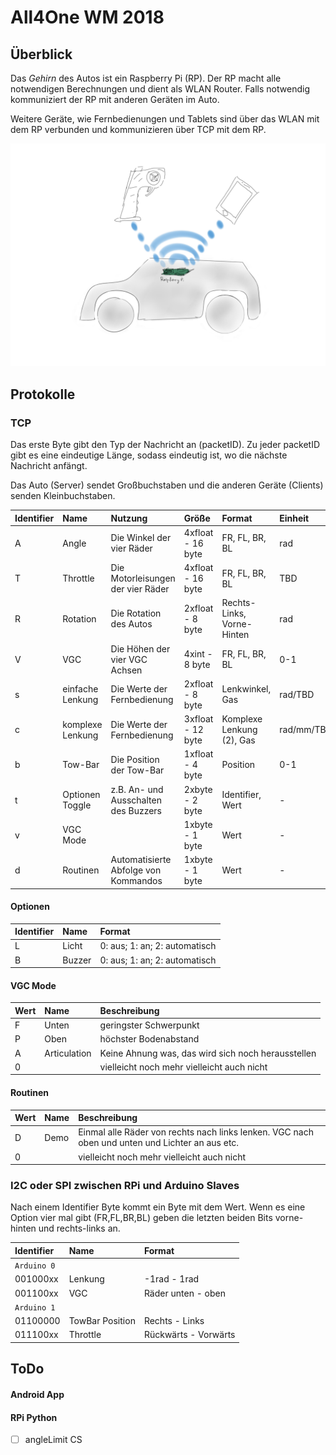# All4One WM 2018

## Überblick

Das *Gehirn* des Autos ist ein Raspberry Pi (RP).
Der RP macht alle notwendigen Berechnungen und dient als WLAN Router. Falls notwendig kommuniziert der RP mit anderen Geräten im Auto.

Weitere Geräte, wie Fernbedienungen und Tablets sind über das WLAN mit dem RP verbunden und kommunizieren über TCP mit dem RP.

![Image](/Diagramm1.png)

## Protokolle

### TCP

Das erste Byte gibt den Typ der Nachricht an (packetID). Zu jeder packetID gibt es eine eindeutige Länge, sodass eindeutig ist, wo die nächste Nachricht anfängt.

Das Auto (Server) sendet Großbuchstaben und die anderen Geräte (Clients) senden Kleinbuchstaben.

| Identifier | Name          | Nutzung                              | Größe             | Format                          | Einheit    |
| :---- | :----------------- | :----------------------------------- | :---------------  | :------------------------------ | :--------- |
| A     | Angle              | Die Winkel der vier Räder            | 4xfloat - 16 byte | FR, FL, BR, BL                  | rad        |
| T     | Throttle           | Die Motorleisungen der vier Räder    | 4xfloat - 16 byte | FR, FL, BR, BL                  | TBD        |
| R     | Rotation           | Die Rotation des Autos               | 2xfloat -  8 byte | Rechts-Links, Vorne-Hinten      | rad        |
| V     | VGC                | Die Höhen der vier VGC Achsen        | 4xint   -  8 byte | FR, FL, BR, BL                  | 0-1        |
| s     | einfache Lenkung   | Die Werte der Fernbedienung          | 2xfloat -  8 byte | Lenkwinkel, Gas                 | rad/TBD    |
| c     | komplexe Lenkung   | Die Werte der Fernbedienung          | 3xfloat - 12 byte | Komplexe Lenkung (2), Gas       | rad/mm/TBD |
| b     | Tow-Bar            | Die Position der Tow-Bar             | 1xfloat -  4 byte | Position                        | 0-1        |
| t     | Optionen Toggle    | z.B. An- und Ausschalten des Buzzers | 2xbyte  -  2 byte | Identifier, Wert                | -          |
| v     | VGC Mode           |                                      | 1xbyte  -  1 byte | Wert                            | -          |
| d     | Routinen           | Automatisierte Abfolge von Kommandos | 1xbyte  -  1 byte | Wert                            | -          |

#### Optionen

| Identifier | Name   | Format                        |
| :---- | :---------- | :---------------------------- |
| L     | Licht       | 0: aus; 1: an; 2: automatisch |
| B     | Buzzer      | 0: aus; 1: an; 2: automatisch |

#### VGC Mode

| Wert  | Name         | Beschreibung                                       |
| :---- | :----------- | :------------------------------------------------- |
| F     | Unten        | geringster Schwerpunkt                             |
| P     | Oben         | höchster Bodenabstand                              |
| A     | Articulation | Keine Ahnung was, das wird sich noch herausstellen |
| 0     |              | vielleicht noch mehr vielleicht auch nicht         |

#### Routinen

| Wert  | Name         | Beschreibung                                                                                                   |
| :---- | :----------- | :------------------------------------------------------------------------------------------------------------- |
| D     | Demo         | Einmal alle Räder von rechts nach links lenken. VGC nach oben und unten und Lichter an aus etc. |
| 0     |              | vielleicht noch mehr vielleicht auch nicht         |

### I2C oder SPI zwischen RPi und Arduino Slaves

Nach einem Identifier Byte kommt ein Byte mit dem Wert. Wenn es eine Option vier mal gibt (FR,FL,BR,BL) geben die letzten beiden Bits vorne-hinten und rechts-links an.

| Identifier | Name          | Format                  |
| :------- | :-------------- | :---------------------- |
| `Arduino 0` |
| 001000xx | Lenkung         | -1rad - 1rad            |
| 001100xx | VGC             | Räder unten - oben      |
| `Arduino 1` |
| 01100000 | TowBar Position | Rechts - Links          |
| 011100xx | Throttle        | Rückwärts - Vorwärts    |


## ToDo

#### Android App

#### RPi Python

- [ ] angleLimit CS
